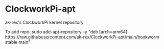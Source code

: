 # ClockworkPi-apt
 ak-rex's ClockworkPi kernel repository

To add repo:
sudo add-apt-repository -y "deb [arch=arm64] https://raw.githubusercontent.com/ak-rex/ClockworkPi-apt/main/bookworm stable main"